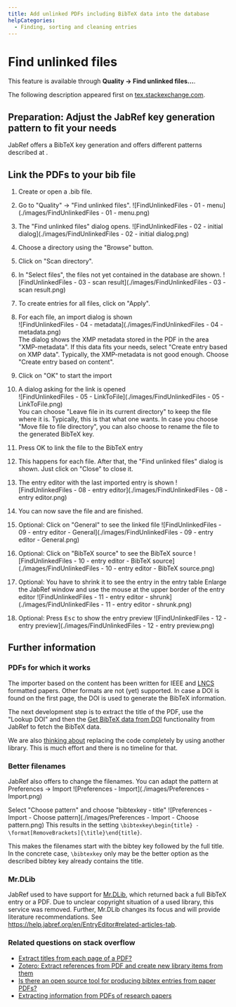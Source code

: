 ```yaml
---
title: Add unlinked PDFs including BibTeX data into the database
helpCategories:
  - Finding, sorting and cleaning entries
---
```

# Find unlinked files

This feature is available through **Quality → Find unlinked files...**.

The following description appeared first on [tex.stackexchange.com](http://tex.stackexchange.com/a/344310/9075).

## Preparation: Adjust the JabRef key generation pattern to fit your needs

JabRef offers a BibTeX key generation and offers different patterns described at <BibtexKeyPatterns>.

## Link the PDFs to your bib file

1. Create or open a .bib file.

2. Go to "Quality" -> "Find unlinked files". ![FindUnlinkedFiles - 01 - menu](./images/FindUnlinkedFiles - 01 - menu.png)

3. The "Find unlinked files" dialog opens. ![FindUnlinkedFiles - 02 - initial dialog](./images/FindUnlinkedFiles - 02 - initial dialog.png)

4. Choose a directory using the "Browse" button.

5. Click on "Scan directory".

6. In "Select files", the files not yet contained in the database are shown. ![FindUnlinkedFiles - 03 - scan result](./images/FindUnlinkedFiles - 03 - scan result.png)

7. To create entries for all files, click on "Apply".

8. For each file, an import dialog is shown  
    ![FindUnlinkedFiles - 04 - metadata](./images/FindUnlinkedFiles - 04 - metadata.png)  
    The dialog shows the XMP metadata stored in the PDF in the area "XMP-metadata". If this data fits your needs, select "Create entry based on XMP data". Typically, the XMP-metadata is not good enough. Choose "Create entry based on content".

9. Click on "OK" to start the import

10. A dialog asking for the link is opened  
    ![FindUnlinkedFiles - 05 - LinkToFile](./images/FindUnlinkedFiles - 05 - LinkToFile.png)  
    You can choose "Leave file in its current directory" to keep the file where it is. Typically, this is that what one wants. In case you choose "Move file to file directory", you can also choose to rename the file to the generated BibTeX key.

11. Press OK to link the file to the BibTeX entry

12. This happens for each file. After that, the "Find unlinked files" dialog is shown. Just click on "Close" to close it.

13. The entry editor with the last imported entry is shown ![FindUnlinkedFiles - 08 - entry editor](./images/FindUnlinkedFiles - 08 - entry editor.png)

14. You can now save the file and are finished.

15. Optional: Click on "General" to see the linked file ![FindUnlinkedFiles - 09 - entry editor - General](./images/FindUnlinkedFiles - 09 - entry editor - General.png)

16. Optional: Click on "BibTeX source" to see the BibTeX source ![FindUnlinkedFiles - 10 - entry editor - BibTeX source](./images/FindUnlinkedFiles - 10 - entry editor - BibTeX source.png)

17. Optional: You have to shrink it to see the entry in the entry table Enlarge the JabRef window and use the mouse at the upper border of the entry editor ![FindUnlinkedFiles - 11 - entry editor - shrunk](./images/FindUnlinkedFiles - 11 - entry editor - shrunk.png)

18. Optional: Press <kbd>Esc</kbd> to show the entry preview ![FindUnlinkedFiles - 12 - entry preview](./images/FindUnlinkedFiles - 12 - entry preview.png)

## Further information

### PDFs for which it works

The importer based on the content has been written for IEEE and [LNCS](https://github.com/latextemplates/LNCS) formatted papers. Other formats are not (yet) supported. In case a DOI is found on the first page, the DOI is used to generate the BibTeX information.

The next development step is to extract the title of the PDF, use the "Lookup DOI" and then the [Get BibTeX data from DOI](GetBibTeXDataFromDOI) functionality from JabRef to fetch the BibTeX data.

We are also [thinking about](https://github.com/koppor/jabref/issues/169) replacing the code completely by using another library. This is much effort and there is no timeline for that.

### Better filenames

JabRef also offers to change the filenames. You can adapt the pattern at Preferences -> Import ![Preferences - Import](./images/Preferences - Import.png)

Select "Choose pattern" and choose "bibtexkey - title" ![Preferences - Import - Choose pattern](./images/Preferences - Import - Choose pattern.png) This results in the setting `\bibtexkey\begin{title} - \format[RemoveBrackets]{\title}\end{title}`.

This makes the filenames start with the bibtey key followed by the full title. In the concrete case, `\bibtexkey` only may be the better option as the described bibtey key already contains the title.

### Mr.DLib

JabRef used to have support for [Mr.DLib](http://mr-dlib.org/), which returned back a full BibTeX entry or a PDF. Due to unclear copyright situation of a used library, this service was removed. Further, Mr.DLib changes its focus and will provide literature recommendations. See <https://help.jabref.org/en/EntryEditor#related-articles-tab>.

### Related questions on stack overflow

* [Extract titles from each page of a PDF?](http://stackoverflow.com/q/18071127/873282)
* [Zotero: Extract references from PDF and create new library items from them](https://forums.zotero.org/discussion/16277/extract-references-from-pdf-and-create-new-library-items-from-them)
* [Is there an open source tool for producing bibtex entries from paper PDFs?](http://academia.stackexchange.com/questions/15504/is-there-an-open-source-tool-for-producing-bibtex-entries-from-paper-pdfs)
* [Extracting information from PDFs of research papers](http://stackoverflow.com/questions/1813427/extracting-information-from-pdfs-of-research-papers/3523416)